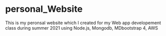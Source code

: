 # personal_Website
This is my peronsal website which I created for my Web app developement class during summer 2021 using Node.js, Mongodb, MDbootstrap 4, AWS
